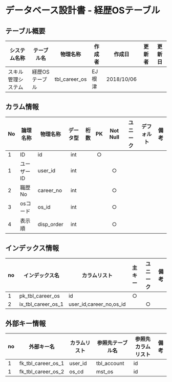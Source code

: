 # データベース設計書 - 経歴OSテーブル

## テーブル概要

|システム名称|テーブル名|物理名称|作成者|作成日|更新者|更新日  
|---|---|---|---|---|---|---|
|スキル管理システム|経歴OSテーブル|tbl_career_os|EJ根津|2018/10/06|

## カラム情報

|No|論理名称|物理名称|データ型|桁数|PK|Not Null|ユニーク|デフォルト|備考|  
|---|---|---|:-:|--:|:-:|:-:|:-:|---|---|
|1|ID|id|int||○|||||
|1|ユーザーID|user_id|int|||○||||
|2|職歴No|career_no|int|||○||||
|3|osコード|os_id|int|||○||||
|4|表示順|disp_order|int|||○||||

## インデックス情報

|no|インデックス名|カラムリスト|主キー|ユニーク|備考|
|---|---|---|:-:|:-:|---|
|1|pk_tbl_career_os|id|○|||
|2|ix_tbl_career_os_1|user_id,career_no,os_id||○||

## 外部キー情報

|no|外部キー名|カラムリスト|参照先テーブル名|参照先カラムリスト|備考|
|---|---|---|---|---|---|
|1|fk_tbl_career_os_1|user_id|tbl_account|id||
|1|fk_tbl_career_os_2|os_cd|mst_os|id||

